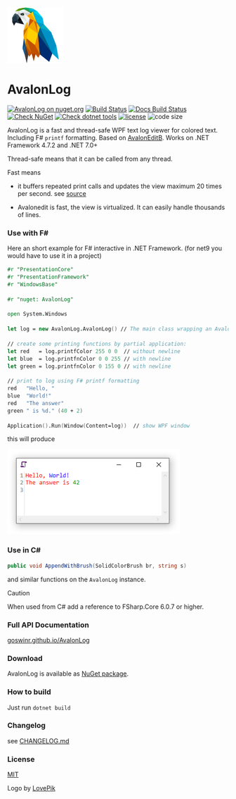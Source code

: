 ![Logo](https://raw.githubusercontent.com/goswinr/AvalonLog/main/Docs/img/logo128.png)
# AvalonLog

[![AvalonLog on nuget.org](https://img.shields.io/nuget/v/AvalonLog)](https://www.nuget.org/packages/AvalonLog/)
[![Build Status](https://github.com/goswinr/AvalonLog/actions/workflows/build.yml/badge.svg)](https://github.com/goswinr/AvalonLog/actions/workflows/build.yml)
[![Docs Build Status](https://github.com/goswinr/AvalonLog/actions/workflows/docs.yml/badge.svg)](https://github.com/goswinr/AvalonLog/actions/workflows/docs.yml)
[![Check NuGet](https://github.com/goswinr/AvalonLog/actions/workflows/outdatedNuget.yml/badge.svg)](https://github.com/goswinr/AvalonLog/actions/workflows/outdatedNuget.yml)
[![Check dotnet tools](https://github.com/goswinr/AvalonLog/actions/workflows/outdatedDotnetTool.yml/badge.svg)](https://github.com/goswinr/AvalonLog/actions/workflows/outdatedDotnetTool.yml)
[![license](https://img.shields.io/github/license/goswinr/AvalonLog)](LICENSE.md)
![code size](https://img.shields.io/github/languages/code-size/goswinr/AvalonLog.svg)

AvalonLog is a fast and thread-safe WPF text log viewer for colored text. Including F# `printf` formatting. Based on [AvalonEditB](https://github.com/goswinr/AvalonEditB). Works on .NET Framework 4.7.2 and .NET 7.0+

Thread-safe means that it can be called from any thread.

Fast means

- it buffers repeated print calls and updates the view maximum 20 times per second. see [source](https://github.com/goswinr/AvalonLog/blob/main/Src/AvalonLog.fs#L222)

- Avalonedit is fast, the view is virtualized. It can easily handle thousands of lines.

### Use with F#

Here an short example for F# interactive in .NET Framework.
(for net9 you would have to use it in a project)

```fsharp
#r "PresentationCore"
#r "PresentationFramework"
#r "WindowsBase"

#r "nuget: AvalonLog"

open System.Windows

let log = new AvalonLog.AvalonLog() // The main class wrapping an Avalonedit TextEditor as append only log.

// create some printing functions by partial application:
let red   = log.printfColor 255 0 0  // without newline
let blue  = log.printfnColor 0 0 255 // with newline
let green = log.printfnColor 0 155 0 // with newline

// print to log using F# printf formatting
red   "Hello, "
blue  "World!"
red   "The answer"
green " is %d." (40 + 2)

Application().Run(Window(Content=log))  // show WPF window
```
this will produce

![WPF window](https://raw.githubusercontent.com/goswinr/AvalonLog/main/Docs/img/HelloWorld.png)

### Use in C#

```csharp
public void AppendWithBrush(SolidColorBrush br, string s)
```
and similar functions on the `AvalonLog` instance.

> [!CAUTION]
> When used from C# add a reference to FSharp.Core 6.0.7 or higher.


### Full API Documentation

[goswinr.github.io/AvalonLog](https://goswinr.github.io/AvalonLog/reference/avalonlog.html)

### Download

AvalonLog is available as [NuGet package](https://www.nuget.org/packages/AvalonLog).

### How to build

Just run `dotnet build`

### Changelog
see [CHANGELOG.md](https://github.com/goswinr/AvalonLog/blob/main/CHANGELOG.md)

### License

[MIT](https://github.com/goswinr/AvalonLog/blob/main/LICENSE.md)

Logo by [LovePik](https://lovepik.com/image-401268798/crystal-parrot-side-cartoon.html)

